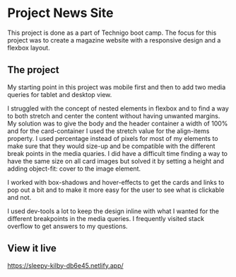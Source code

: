 # Project News Site

This project is done as a part of Technigo boot camp. The focus for this project was to create a magazine website with a responsive design and a flexbox layout.

## The project

My starting point in this project was mobile first and then to add two media queries for tablet and desktop view.
 
I struggled with the concept of nested elements in flexbox and to find a way to both stretch and center the content without having unwanted margins. My solution was to give the body and the header container a width of 100% and for the card-container I used the stretch value for the align-items property.
I used percentage instead of pixels for most of my elements to make sure that they would size-up and be compatible with the different break points in the media quaries. I did have a difficult time finding a way to have the same size on all card images but solved it by setting a height and adding object-fit: cover to the image element.

I worked with box-shadows and hover-effects to get the cards and links to pop out a bit and to make it more easy for the user to see what is clickable and not.

I used dev-tools a lot to keep the design inline with what I wanted for the different breakpoints in the media queries. I frequently visited stack overflow to get answers to my questions.


## View it live
https://sleepy-kilby-db6e45.netlify.app/
